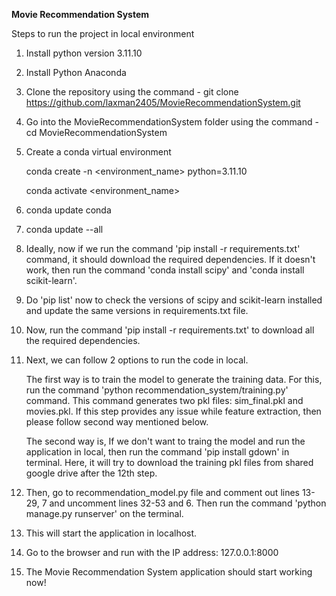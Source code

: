 **Movie Recommendation System**

Steps to run the project in local environment
1. Install python version 3.11.10
2. Install Python Anaconda
3. Clone the repository using the command - git clone https://github.com/laxman2405/MovieRecommendationSystem.git
4. Go into the MovieRecommendationSystem folder using the command - cd MovieRecommendationSystem
5. Create a conda virtual environment
   
   conda create -n <environment_name> python=3.11.10
   
   conda activate <environment_name>
6. conda update conda
7. conda update --all
8. Ideally, now if we run the command 'pip install -r requirements.txt' command, it should download the required dependencies. If it doesn't work, then run the command 'conda install scipy' and 'conda install scikit-learn'.
9. Do 'pip list' now to check the versions of scipy and scikit-learn installed and update the same versions in requirements.txt file.
10. Now, run the command 'pip install -r requirements.txt' to download all the required dependencies.
11. Next, we can follow 2 options to run the code in local.
    
    The first way is to train the model to generate the training data. For this, run the command 'python recommendation_system/training.py' command. This command generates two pkl files: sim_final.pkl and movies.pkl. If this step provides any issue while feature extraction, then please follow second way mentioned below.
    
    The second way is, If we don't want to traing the model and run the application in local, then run the command 'pip install gdown' in terminal. Here, it will try to download the training pkl files from shared google drive after the 12th step.
12. Then, go to recommendation_model.py file and comment out lines 13-29, 7 and uncomment lines 32-53 and 6. Then run the command 'python manage.py runserver' on the terminal.
13. This will start the application in localhost.
14. Go to the browser and run with the IP address: 127.0.0.1:8000
15. The Movie Recommendation System application should start working now!
